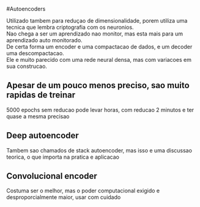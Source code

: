 #Autoencoders

Utilizado tambem para reduçao de dimensionalidade, porem utiliza uma tecnica que lembra criptografia com os neuronios.  
Nao chega a ser um aprendizado nao monitor, mas esta mais para um aprendizado auto monitorado.  
De certa forma um encoder e uma compactacao de dados, e um decoder uma descompactacao.  
Ele e muito parecido com uma rede neural densa, mas com variacoes em sua construcao.  

## Apesar de um pouco menos preciso, sao muito rapidas de treinar

5000 epochs sem reducao pode levar horas, com reducao 2 minutos e ter quase a mesma precisao  

## Deep autoencoder

Tambem sao chamados de stack autoencoder, mas isso e uma discussao teorica, o que importa na pratica e aplicacao

## Convolucional encoder

Costuma ser o melhor, mas o poder computacional exigido e desproporcialmente maior, usar com cuidado